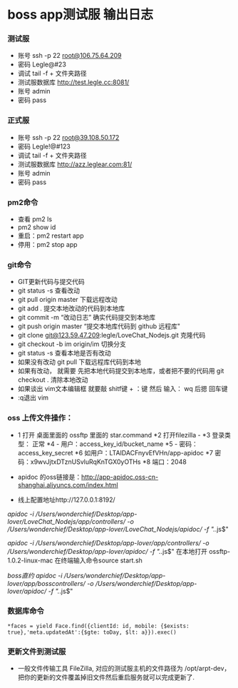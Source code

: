 # boss app测试服 输出日志


### 测试服
* 账号 ssh -p 22 root@106.75.64.209
* 密码 Legle@#23
* 调试 tail -f  + 文件夹路径
* 测试服数据库 http://test.legle.cc:8081/
* 账号 admin
* 密码 pass


### 正式服
* 账号 ssh -p 22 root@39.108.50.172
* 密码 Legle!@#123
* 调试 tail -f  + 文件夹路径
* 测试服数据库 http://azz.leglear.com:81/
* 账号 admin
* 密码 pass

### pm2命令
* 查看 pm2 ls
* pm2 show id
* 重启：pm2 restart app
* 停用：pm2 stop app

### git命令
* GIT更新代码与提交代码
* git status -s 查看改动
* git pull origin master 下载远程改动
* git add .  提交本地改动的代码到本地库
* git commit -m “改动日志” 确实代码提交到本地库
* git push origin master “提交本地库代码到 github 远程库"
* git clone git@123.59.47.209:legle/LoveChat_Nodejs.git 克隆代码
* git checkout -b im origin/im 切换分支
* git status -s  查看本地是否有改动
* 如果没有改动 git pull 下载远程库代码到本地
* 如果有改动， 就需要 先把本地代码提交到本地库，或者把不要的代码用 git checkout . 清除本地改动
* 如果谈出 vim文本编辑框 就要敲 shitf键 + ：键  然后 输入： wq 后摁 回车键
* :q退出 vim

### oss 上传文件操作：
* 1 打开 桌面里面的 ossftp 里面的 star.command
*2 打开filezilla -
*3  登录类型： 正常
*4 - 用户：access_key_id/bucket_name 
*5 - 密码：access_key_secret
*6 如用户：LTAIDACFnyvEfVHn/app-apidoc
*7 密码：x9wvJjtxDTznUSvluRqKnTGX0yOTHs
*8 端口：2048

* apidoc 的oss链接是：http://app-apidoc.oss-cn-shanghai.aliyuncs.com/index.html

* 线上配置地址http://127.0.0.1:8192/


*apidoc -i /Users/wonderchief/Desktop/app-lover/LoveChat_Nodejs/app/controllers/ -o /Users/wonderchief/Desktop/app-lover/LoveChat_Nodejs/apidoc/ -f ".*\.js$"


*apidoc -i /Users/wonderchief/Desktop/app-lover/app/controllers/ -o /Users/wonderchief/Desktop/app-lover/apidoc/ -f ".*\.js$"
在本地打开 ossftp-1.0.2-linux-mac
在终端输入命令source start.sh



*boss直约 apidoc -i /Users/wonderchief/Desktop/app-lover/app/bosscontrollers/ -o /Users/wonderchief/Desktop/app-lover/apidoc/ -f ".*\.js$"



### 数据库命令
    *faces = yield Face.find({clientId: id, mobile: {$exists: true},'meta.updatedAt':{$gte: toDay, $lt: a}}).exec()

### 更新文件到测试服
* 一般文件传输工具 FileZilla, 对应的测试服主机的文件路径为 /opt/arpt-dev，把你的更新的文件覆盖掉旧文件然后重启服务就可以完成更新了.
